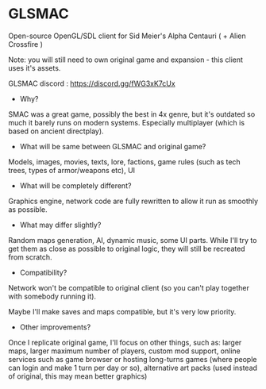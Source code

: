 # GLSMAC
Open-source OpenGL/SDL client for Sid Meier's Alpha Centauri ( + Alien Crossfire )

Note: you will still need to own original game and expansion - this client uses it's assets.

GLSMAC discord : https://discord.gg/fWG3xK7cUx

- Why?

SMAC was a great game, possibly the best in 4x genre, but it's outdated so much it barely runs on modern systems. Especially multiplayer (which is based on ancient directplay).

- What will be same between GLSMAC and original game?

Models, images, movies, texts, lore, factions, game rules (such as tech trees, types of armor/weapons etc), UI

- What will be completely different?

Graphics engine, network code are fully rewritten to allow it run as smoothly as possible.

- What may differ slightly?

Random maps generation, AI, dynamic music, some UI parts. While I'll try to get them as close as possible to original logic, they will still be recreated from scratch.

- Compatibility?

Network won't be compatible to original client (so you can't play together with somebody running it).

Maybe I'll make saves and maps compatible, but it's very low priority.

- Other improvements?

Once I replicate original game, I'll focus on other things, such as: larger maps, larger maximum number of players, custom mod support, online services such as game browser or hosting long-turns games (where people can login and make 1 turn per day or so), alternative art packs (used instead of original, this may mean better graphics)
